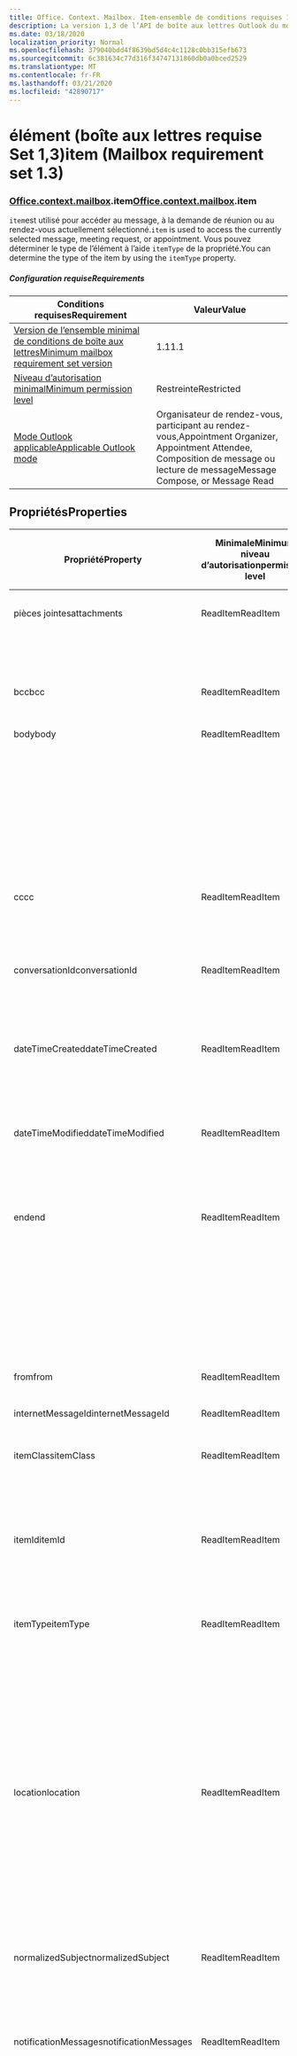 ```yaml
---
title: Office. Context. Mailbox. Item-ensemble de conditions requises 1,3
description: La version 1,3 de l’API de boîte aux lettres Outlook du modèle objet d’élément.
ms.date: 03/18/2020
localization_priority: Normal
ms.openlocfilehash: 379040bdd4f8639bd5d4c4c1128c0bb315efb673
ms.sourcegitcommit: 6c381634c77d316f34747131860db0a0bced2529
ms.translationtype: MT
ms.contentlocale: fr-FR
ms.lasthandoff: 03/21/2020
ms.locfileid: "42890717"
---
```

# <a name="item-mailbox-requirement-set-13"></a><span data-ttu-id="25de7-103">élément (boîte aux lettres requise Set 1,3)</span><span class="sxs-lookup"><span data-stu-id="25de7-103">item (Mailbox requirement set 1.3)</span></span>

### <a name="officecontextmailboxitem"></a><span data-ttu-id="25de7-104">[Office](office.md)[.context](office.context.md)[.mailbox](office.context.mailbox.md).item</span><span class="sxs-lookup"><span data-stu-id="25de7-104">[Office](office.md)[.context](office.context.md)[.mailbox](office.context.mailbox.md).item</span></span>

<span data-ttu-id="25de7-105">`item`est utilisé pour accéder au message, à la demande de réunion ou au rendez-vous actuellement sélectionné.</span><span class="sxs-lookup"><span data-stu-id="25de7-105">`item` is used to access the currently selected message, meeting request, or appointment.</span></span> <span data-ttu-id="25de7-106">Vous pouvez déterminer le type de l’élément à l’aide `itemType` de la propriété.</span><span class="sxs-lookup"><span data-stu-id="25de7-106">You can determine the type of the item by using the `itemType` property.</span></span>

##### <a name="requirements"></a><span data-ttu-id="25de7-107">Configuration requise</span><span class="sxs-lookup"><span data-stu-id="25de7-107">Requirements</span></span>

|<span data-ttu-id="25de7-108">Conditions requises</span><span class="sxs-lookup"><span data-stu-id="25de7-108">Requirement</span></span>|<span data-ttu-id="25de7-109">Valeur</span><span class="sxs-lookup"><span data-stu-id="25de7-109">Value</span></span>|
|---|---|
|[<span data-ttu-id="25de7-110">Version de l’ensemble minimal de conditions de boîte aux lettres</span><span class="sxs-lookup"><span data-stu-id="25de7-110">Minimum mailbox requirement set version</span></span>](../../requirement-sets/outlook-api-requirement-sets.md)|<span data-ttu-id="25de7-111">1.1</span><span class="sxs-lookup"><span data-stu-id="25de7-111">1.1</span></span>|
|[<span data-ttu-id="25de7-112">Niveau d’autorisation minimal</span><span class="sxs-lookup"><span data-stu-id="25de7-112">Minimum permission level</span></span>](../../../outlook/understanding-outlook-add-in-permissions.md)|<span data-ttu-id="25de7-113">Restreinte</span><span class="sxs-lookup"><span data-stu-id="25de7-113">Restricted</span></span>|
|[<span data-ttu-id="25de7-114">Mode Outlook applicable</span><span class="sxs-lookup"><span data-stu-id="25de7-114">Applicable Outlook mode</span></span>](../../../outlook/outlook-add-ins-overview.md#extension-points)|<span data-ttu-id="25de7-115">Organisateur de rendez-vous, participant au rendez-vous,</span><span class="sxs-lookup"><span data-stu-id="25de7-115">Appointment Organizer, Appointment Attendee,</span></span><br><span data-ttu-id="25de7-116">Composition de message ou lecture de message</span><span class="sxs-lookup"><span data-stu-id="25de7-116">Message Compose, or Message Read</span></span>|

## <a name="properties"></a><span data-ttu-id="25de7-117">Propriétés</span><span class="sxs-lookup"><span data-stu-id="25de7-117">Properties</span></span>

| <span data-ttu-id="25de7-118">Propriété</span><span class="sxs-lookup"><span data-stu-id="25de7-118">Property</span></span> | <span data-ttu-id="25de7-119">Minimale</span><span class="sxs-lookup"><span data-stu-id="25de7-119">Minimum</span></span><br><span data-ttu-id="25de7-120">niveau d’autorisation</span><span class="sxs-lookup"><span data-stu-id="25de7-120">permission level</span></span> | <span data-ttu-id="25de7-121">Détails par mode</span><span class="sxs-lookup"><span data-stu-id="25de7-121">Details by mode</span></span> | <span data-ttu-id="25de7-122">Type de retour</span><span class="sxs-lookup"><span data-stu-id="25de7-122">Return type</span></span> | <span data-ttu-id="25de7-123">Minimale</span><span class="sxs-lookup"><span data-stu-id="25de7-123">Minimum</span></span><br><span data-ttu-id="25de7-124">ensemble de conditions requises</span><span class="sxs-lookup"><span data-stu-id="25de7-124">requirement set</span></span> |
|---|---|---|---|:---:|
| <span data-ttu-id="25de7-125">pièces jointes</span><span class="sxs-lookup"><span data-stu-id="25de7-125">attachments</span></span> | <span data-ttu-id="25de7-126">ReadItem</span><span class="sxs-lookup"><span data-stu-id="25de7-126">ReadItem</span></span> | [<span data-ttu-id="25de7-127">Participant à un rendez-vous</span><span class="sxs-lookup"><span data-stu-id="25de7-127">Appointment Attendee</span></span>](/javascript/api/outlook/office.appointmentread?view=outlook-js-1.3#attachments) | <span data-ttu-id="25de7-128">Array.<[AttachmentDetails](/javascript/api/outlook/office.attachmentdetails)></span><span class="sxs-lookup"><span data-stu-id="25de7-128">Array.<[AttachmentDetails](/javascript/api/outlook/office.attachmentdetails)></span></span> | [<span data-ttu-id="25de7-129">1.1</span><span class="sxs-lookup"><span data-stu-id="25de7-129">1.1</span></span>](../requirement-set-1.1/outlook-requirement-set-1.1.md) |
| | | [<span data-ttu-id="25de7-130">Lecture de message</span><span class="sxs-lookup"><span data-stu-id="25de7-130">Message Read</span></span>](/javascript/api/outlook/office.messageread?view=outlook-js-1.3#attachments) | <span data-ttu-id="25de7-131">Array.<[AttachmentDetails](/javascript/api/outlook/office.attachmentdetails)></span><span class="sxs-lookup"><span data-stu-id="25de7-131">Array.<[AttachmentDetails](/javascript/api/outlook/office.attachmentdetails)></span></span> | [<span data-ttu-id="25de7-132">1.1</span><span class="sxs-lookup"><span data-stu-id="25de7-132">1.1</span></span>](../requirement-set-1.1/outlook-requirement-set-1.1.md) |
| <span data-ttu-id="25de7-133">bcc</span><span class="sxs-lookup"><span data-stu-id="25de7-133">bcc</span></span> | <span data-ttu-id="25de7-134">ReadItem</span><span class="sxs-lookup"><span data-stu-id="25de7-134">ReadItem</span></span> | [<span data-ttu-id="25de7-135">Composition de message</span><span class="sxs-lookup"><span data-stu-id="25de7-135">Message Compose</span></span>](/javascript/api/outlook/office.messagecompose?view=outlook-js-1.3#bcc) | [<span data-ttu-id="25de7-136">Destinataires</span><span class="sxs-lookup"><span data-stu-id="25de7-136">Recipients</span></span>](/javascript/api/outlook/office.recipients) | [<span data-ttu-id="25de7-137">1.1</span><span class="sxs-lookup"><span data-stu-id="25de7-137">1.1</span></span>](../requirement-set-1.1/outlook-requirement-set-1.1.md) |
| <span data-ttu-id="25de7-138">body</span><span class="sxs-lookup"><span data-stu-id="25de7-138">body</span></span> | <span data-ttu-id="25de7-139">ReadItem</span><span class="sxs-lookup"><span data-stu-id="25de7-139">ReadItem</span></span> | [<span data-ttu-id="25de7-140">Organisateur de rendez-vous</span><span class="sxs-lookup"><span data-stu-id="25de7-140">Appointment Organizer</span></span>](/javascript/api/outlook/office.appointmentcompose?view=outlook-js-1.3#body) | [<span data-ttu-id="25de7-141">Corps</span><span class="sxs-lookup"><span data-stu-id="25de7-141">Body</span></span>](/javascript/api/outlook/office.body) | [<span data-ttu-id="25de7-142">1.1</span><span class="sxs-lookup"><span data-stu-id="25de7-142">1.1</span></span>](../requirement-set-1.1/outlook-requirement-set-1.1.md) |
| | | [<span data-ttu-id="25de7-143">Participant à un rendez-vous</span><span class="sxs-lookup"><span data-stu-id="25de7-143">Appointment Attendee</span></span>](/javascript/api/outlook/office.appointmentread?view=outlook-js-1.3#body) | [<span data-ttu-id="25de7-144">Corps</span><span class="sxs-lookup"><span data-stu-id="25de7-144">Body</span></span>](/javascript/api/outlook/office.body) | [<span data-ttu-id="25de7-145">1.1</span><span class="sxs-lookup"><span data-stu-id="25de7-145">1.1</span></span>](../requirement-set-1.1/outlook-requirement-set-1.1.md) |
| | | [<span data-ttu-id="25de7-146">Composition de message</span><span class="sxs-lookup"><span data-stu-id="25de7-146">Message Compose</span></span>](/javascript/api/outlook/office.messagecompose?view=outlook-js-1.3#body) | [<span data-ttu-id="25de7-147">Corps</span><span class="sxs-lookup"><span data-stu-id="25de7-147">Body</span></span>](/javascript/api/outlook/office.body) | [<span data-ttu-id="25de7-148">1.1</span><span class="sxs-lookup"><span data-stu-id="25de7-148">1.1</span></span>](../requirement-set-1.1/outlook-requirement-set-1.1.md) |
| | | [<span data-ttu-id="25de7-149">Lecture de message</span><span class="sxs-lookup"><span data-stu-id="25de7-149">Message Read</span></span>](/javascript/api/outlook/office.messageread?view=outlook-js-1.3#body) | [<span data-ttu-id="25de7-150">Corps</span><span class="sxs-lookup"><span data-stu-id="25de7-150">Body</span></span>](/javascript/api/outlook/office.body) | [<span data-ttu-id="25de7-151">1.1</span><span class="sxs-lookup"><span data-stu-id="25de7-151">1.1</span></span>](../requirement-set-1.1/outlook-requirement-set-1.1.md) |
| <span data-ttu-id="25de7-152">cc</span><span class="sxs-lookup"><span data-stu-id="25de7-152">cc</span></span> | <span data-ttu-id="25de7-153">ReadItem</span><span class="sxs-lookup"><span data-stu-id="25de7-153">ReadItem</span></span> | [<span data-ttu-id="25de7-154">Composition de message</span><span class="sxs-lookup"><span data-stu-id="25de7-154">Message Compose</span></span>](/javascript/api/outlook/office.messagecompose?view=outlook-js-1.3#cc) | [<span data-ttu-id="25de7-155">Destinataires</span><span class="sxs-lookup"><span data-stu-id="25de7-155">Recipients</span></span>](/javascript/api/outlook/office.recipients) | [<span data-ttu-id="25de7-156">1.1</span><span class="sxs-lookup"><span data-stu-id="25de7-156">1.1</span></span>](../requirement-set-1.1/outlook-requirement-set-1.1.md) |
| | | [<span data-ttu-id="25de7-157">Lecture de message</span><span class="sxs-lookup"><span data-stu-id="25de7-157">Message Read</span></span>](/javascript/api/outlook/office.messageread?view=outlook-js-1.3#cc) | <span data-ttu-id="25de7-158">Tableau. <[EmailAddressDetails](/javascript/api/outlook/office.emailaddressdetails)></span><span class="sxs-lookup"><span data-stu-id="25de7-158">Array.<[EmailAddressDetails](/javascript/api/outlook/office.emailaddressdetails)></span></span> | [<span data-ttu-id="25de7-159">1.1</span><span class="sxs-lookup"><span data-stu-id="25de7-159">1.1</span></span>](../requirement-set-1.1/outlook-requirement-set-1.1.md) |
| <span data-ttu-id="25de7-160">conversationId</span><span class="sxs-lookup"><span data-stu-id="25de7-160">conversationId</span></span> | <span data-ttu-id="25de7-161">ReadItem</span><span class="sxs-lookup"><span data-stu-id="25de7-161">ReadItem</span></span> | [<span data-ttu-id="25de7-162">Composition de message</span><span class="sxs-lookup"><span data-stu-id="25de7-162">Message Compose</span></span>](/javascript/api/outlook/office.messagecompose?view=outlook-js-1.3#conversationid) | <span data-ttu-id="25de7-163">String</span><span class="sxs-lookup"><span data-stu-id="25de7-163">String</span></span> | [<span data-ttu-id="25de7-164">1.1</span><span class="sxs-lookup"><span data-stu-id="25de7-164">1.1</span></span>](../requirement-set-1.1/outlook-requirement-set-1.1.md) |
| | | [<span data-ttu-id="25de7-165">Lecture de message</span><span class="sxs-lookup"><span data-stu-id="25de7-165">Message Read</span></span>](/javascript/api/outlook/office.messageread?view=outlook-js-1.3#conversationid) | <span data-ttu-id="25de7-166">String</span><span class="sxs-lookup"><span data-stu-id="25de7-166">String</span></span> | [<span data-ttu-id="25de7-167">1.1</span><span class="sxs-lookup"><span data-stu-id="25de7-167">1.1</span></span>](../requirement-set-1.1/outlook-requirement-set-1.1.md) |
| <span data-ttu-id="25de7-168">dateTimeCreated</span><span class="sxs-lookup"><span data-stu-id="25de7-168">dateTimeCreated</span></span> | <span data-ttu-id="25de7-169">ReadItem</span><span class="sxs-lookup"><span data-stu-id="25de7-169">ReadItem</span></span> | [<span data-ttu-id="25de7-170">Participant à un rendez-vous</span><span class="sxs-lookup"><span data-stu-id="25de7-170">Appointment Attendee</span></span>](/javascript/api/outlook/office.appointmentread?view=outlook-js-1.3#datetimecreated) | <span data-ttu-id="25de7-171">Date</span><span class="sxs-lookup"><span data-stu-id="25de7-171">Date</span></span> | [<span data-ttu-id="25de7-172">1.1</span><span class="sxs-lookup"><span data-stu-id="25de7-172">1.1</span></span>](../requirement-set-1.1/outlook-requirement-set-1.1.md) |
| | | [<span data-ttu-id="25de7-173">Lecture de message</span><span class="sxs-lookup"><span data-stu-id="25de7-173">Message Read</span></span>](/javascript/api/outlook/office.messageread?view=outlook-js-1.3#datetimecreated) | <span data-ttu-id="25de7-174">Date</span><span class="sxs-lookup"><span data-stu-id="25de7-174">Date</span></span> | [<span data-ttu-id="25de7-175">1.1</span><span class="sxs-lookup"><span data-stu-id="25de7-175">1.1</span></span>](../requirement-set-1.1/outlook-requirement-set-1.1.md) |
| <span data-ttu-id="25de7-176">dateTimeModified</span><span class="sxs-lookup"><span data-stu-id="25de7-176">dateTimeModified</span></span> | <span data-ttu-id="25de7-177">ReadItem</span><span class="sxs-lookup"><span data-stu-id="25de7-177">ReadItem</span></span> | [<span data-ttu-id="25de7-178">Participant à un rendez-vous</span><span class="sxs-lookup"><span data-stu-id="25de7-178">Appointment Attendee</span></span>](/javascript/api/outlook/office.appointmentread?view=outlook-js-1.3#datetimemodified) | <span data-ttu-id="25de7-179">Date</span><span class="sxs-lookup"><span data-stu-id="25de7-179">Date</span></span> | [<span data-ttu-id="25de7-180">1.1</span><span class="sxs-lookup"><span data-stu-id="25de7-180">1.1</span></span>](../requirement-set-1.1/outlook-requirement-set-1.1.md) |
| | | [<span data-ttu-id="25de7-181">Lecture de message</span><span class="sxs-lookup"><span data-stu-id="25de7-181">Message Read</span></span>](/javascript/api/outlook/office.messageread?view=outlook-js-1.3#datetimemodified) | <span data-ttu-id="25de7-182">Date</span><span class="sxs-lookup"><span data-stu-id="25de7-182">Date</span></span> | [<span data-ttu-id="25de7-183">1.1</span><span class="sxs-lookup"><span data-stu-id="25de7-183">1.1</span></span>](../requirement-set-1.1/outlook-requirement-set-1.1.md) |
| <span data-ttu-id="25de7-184">end</span><span class="sxs-lookup"><span data-stu-id="25de7-184">end</span></span> | <span data-ttu-id="25de7-185">ReadItem</span><span class="sxs-lookup"><span data-stu-id="25de7-185">ReadItem</span></span> | [<span data-ttu-id="25de7-186">Organisateur de rendez-vous</span><span class="sxs-lookup"><span data-stu-id="25de7-186">Appointment Organizer</span></span>](/javascript/api/outlook/office.appointmentcompose?view=outlook-js-1.3#end) | [<span data-ttu-id="25de7-187">Time</span><span class="sxs-lookup"><span data-stu-id="25de7-187">Time</span></span>](/javascript/api/outlook/office.time) | [<span data-ttu-id="25de7-188">1.1</span><span class="sxs-lookup"><span data-stu-id="25de7-188">1.1</span></span>](../requirement-set-1.1/outlook-requirement-set-1.1.md) |
| | | [<span data-ttu-id="25de7-189">Participant à un rendez-vous</span><span class="sxs-lookup"><span data-stu-id="25de7-189">Appointment Attendee</span></span>](/javascript/api/outlook/office.appointmentread?view=outlook-js-1.3#end) | <span data-ttu-id="25de7-190">Date</span><span class="sxs-lookup"><span data-stu-id="25de7-190">Date</span></span> | [<span data-ttu-id="25de7-191">1.1</span><span class="sxs-lookup"><span data-stu-id="25de7-191">1.1</span></span>](../requirement-set-1.1/outlook-requirement-set-1.1.md) |
| | | [<span data-ttu-id="25de7-192">Lecture de message</span><span class="sxs-lookup"><span data-stu-id="25de7-192">Message Read</span></span>](/javascript/api/outlook/office.messageread?view=outlook-js-1.3#end)<br><span data-ttu-id="25de7-193">(Demande de réunion)</span><span class="sxs-lookup"><span data-stu-id="25de7-193">(Meeting Request)</span></span> | <span data-ttu-id="25de7-194">Date</span><span class="sxs-lookup"><span data-stu-id="25de7-194">Date</span></span> | [<span data-ttu-id="25de7-195">1.1</span><span class="sxs-lookup"><span data-stu-id="25de7-195">1.1</span></span>](../requirement-set-1.1/outlook-requirement-set-1.1.md) |
| <span data-ttu-id="25de7-196">from</span><span class="sxs-lookup"><span data-stu-id="25de7-196">from</span></span> | <span data-ttu-id="25de7-197">ReadItem</span><span class="sxs-lookup"><span data-stu-id="25de7-197">ReadItem</span></span> | [<span data-ttu-id="25de7-198">Lecture de message</span><span class="sxs-lookup"><span data-stu-id="25de7-198">Message Read</span></span>](/javascript/api/outlook/office.messageread?view=outlook-js-1.3#from) | [<span data-ttu-id="25de7-199">EmailAddressDetails</span><span class="sxs-lookup"><span data-stu-id="25de7-199">EmailAddressDetails</span></span>](/javascript/api/outlook/office.emailaddressdetails) | [<span data-ttu-id="25de7-200">1.1</span><span class="sxs-lookup"><span data-stu-id="25de7-200">1.1</span></span>](../requirement-set-1.1/outlook-requirement-set-1.1.md) |
| <span data-ttu-id="25de7-201">internetMessageId</span><span class="sxs-lookup"><span data-stu-id="25de7-201">internetMessageId</span></span> | <span data-ttu-id="25de7-202">ReadItem</span><span class="sxs-lookup"><span data-stu-id="25de7-202">ReadItem</span></span> | [<span data-ttu-id="25de7-203">Lecture de message</span><span class="sxs-lookup"><span data-stu-id="25de7-203">Message Read</span></span>](/javascript/api/outlook/office.messageread?view=outlook-js-1.3#internetmessageid) | <span data-ttu-id="25de7-204">String</span><span class="sxs-lookup"><span data-stu-id="25de7-204">String</span></span> | [<span data-ttu-id="25de7-205">1.1</span><span class="sxs-lookup"><span data-stu-id="25de7-205">1.1</span></span>](../requirement-set-1.1/outlook-requirement-set-1.1.md) |
| <span data-ttu-id="25de7-206">itemClass</span><span class="sxs-lookup"><span data-stu-id="25de7-206">itemClass</span></span> | <span data-ttu-id="25de7-207">ReadItem</span><span class="sxs-lookup"><span data-stu-id="25de7-207">ReadItem</span></span> | [<span data-ttu-id="25de7-208">Participant à un rendez-vous</span><span class="sxs-lookup"><span data-stu-id="25de7-208">Appointment Attendee</span></span>](/javascript/api/outlook/office.appointmentread?view=outlook-js-1.3#itemclass) | <span data-ttu-id="25de7-209">String</span><span class="sxs-lookup"><span data-stu-id="25de7-209">String</span></span> | [<span data-ttu-id="25de7-210">1.1</span><span class="sxs-lookup"><span data-stu-id="25de7-210">1.1</span></span>](../requirement-set-1.1/outlook-requirement-set-1.1.md) |
| | | [<span data-ttu-id="25de7-211">Lecture de message</span><span class="sxs-lookup"><span data-stu-id="25de7-211">Message Read</span></span>](/javascript/api/outlook/office.messageread?view=outlook-js-1.3#itemclass) | <span data-ttu-id="25de7-212">String</span><span class="sxs-lookup"><span data-stu-id="25de7-212">String</span></span> | [<span data-ttu-id="25de7-213">1.1</span><span class="sxs-lookup"><span data-stu-id="25de7-213">1.1</span></span>](../requirement-set-1.1/outlook-requirement-set-1.1.md) |
| <span data-ttu-id="25de7-214">itemId</span><span class="sxs-lookup"><span data-stu-id="25de7-214">itemId</span></span> | <span data-ttu-id="25de7-215">ReadItem</span><span class="sxs-lookup"><span data-stu-id="25de7-215">ReadItem</span></span> | [<span data-ttu-id="25de7-216">Participant à un rendez-vous</span><span class="sxs-lookup"><span data-stu-id="25de7-216">Appointment Attendee</span></span>](/javascript/api/outlook/office.appointmentread?view=outlook-js-1.3#itemid) | <span data-ttu-id="25de7-217">String</span><span class="sxs-lookup"><span data-stu-id="25de7-217">String</span></span> | [<span data-ttu-id="25de7-218">1.1</span><span class="sxs-lookup"><span data-stu-id="25de7-218">1.1</span></span>](../requirement-set-1.1/outlook-requirement-set-1.1.md) |
| | | [<span data-ttu-id="25de7-219">Lecture de message</span><span class="sxs-lookup"><span data-stu-id="25de7-219">Message Read</span></span>](/javascript/api/outlook/office.messageread?view=outlook-js-1.3#itemid) | <span data-ttu-id="25de7-220">String</span><span class="sxs-lookup"><span data-stu-id="25de7-220">String</span></span> | [<span data-ttu-id="25de7-221">1.1</span><span class="sxs-lookup"><span data-stu-id="25de7-221">1.1</span></span>](../requirement-set-1.1/outlook-requirement-set-1.1.md) |
| <span data-ttu-id="25de7-222">itemType</span><span class="sxs-lookup"><span data-stu-id="25de7-222">itemType</span></span> | <span data-ttu-id="25de7-223">ReadItem</span><span class="sxs-lookup"><span data-stu-id="25de7-223">ReadItem</span></span> | [<span data-ttu-id="25de7-224">Organisateur de rendez-vous</span><span class="sxs-lookup"><span data-stu-id="25de7-224">Appointment Organizer</span></span>](/javascript/api/outlook/office.appointmentcompose?view=outlook-js-1.3#itemtype) | [<span data-ttu-id="25de7-225">MailboxEnums. ItemType</span><span class="sxs-lookup"><span data-stu-id="25de7-225">MailboxEnums.ItemType</span></span>](/javascript/api/outlook/office.mailboxenums.itemtype) | [<span data-ttu-id="25de7-226">1.1</span><span class="sxs-lookup"><span data-stu-id="25de7-226">1.1</span></span>](../requirement-set-1.1/outlook-requirement-set-1.1.md) |
| | | [<span data-ttu-id="25de7-227">Participant à un rendez-vous</span><span class="sxs-lookup"><span data-stu-id="25de7-227">Appointment Attendee</span></span>](/javascript/api/outlook/office.appointmentread?view=outlook-js-1.3#itemtype) | [<span data-ttu-id="25de7-228">MailboxEnums. ItemType</span><span class="sxs-lookup"><span data-stu-id="25de7-228">MailboxEnums.ItemType</span></span>](/javascript/api/outlook/office.mailboxenums.itemtype) | [<span data-ttu-id="25de7-229">1.1</span><span class="sxs-lookup"><span data-stu-id="25de7-229">1.1</span></span>](../requirement-set-1.1/outlook-requirement-set-1.1.md) |
| | | [<span data-ttu-id="25de7-230">Composition de message</span><span class="sxs-lookup"><span data-stu-id="25de7-230">Message Compose</span></span>](/javascript/api/outlook/office.messagecompose?view=outlook-js-1.3#itemtype) | [<span data-ttu-id="25de7-231">MailboxEnums. ItemType</span><span class="sxs-lookup"><span data-stu-id="25de7-231">MailboxEnums.ItemType</span></span>](/javascript/api/outlook/office.mailboxenums.itemtype) | [<span data-ttu-id="25de7-232">1.1</span><span class="sxs-lookup"><span data-stu-id="25de7-232">1.1</span></span>](../requirement-set-1.1/outlook-requirement-set-1.1.md) |
| | | [<span data-ttu-id="25de7-233">Lecture de message</span><span class="sxs-lookup"><span data-stu-id="25de7-233">Message Read</span></span>](/javascript/api/outlook/office.messageread?view=outlook-js-1.3#itemtype) | [<span data-ttu-id="25de7-234">MailboxEnums. ItemType</span><span class="sxs-lookup"><span data-stu-id="25de7-234">MailboxEnums.ItemType</span></span>](/javascript/api/outlook/office.mailboxenums.itemtype) | [<span data-ttu-id="25de7-235">1.1</span><span class="sxs-lookup"><span data-stu-id="25de7-235">1.1</span></span>](../requirement-set-1.1/outlook-requirement-set-1.1.md) |
| <span data-ttu-id="25de7-236">location</span><span class="sxs-lookup"><span data-stu-id="25de7-236">location</span></span> | <span data-ttu-id="25de7-237">ReadItem</span><span class="sxs-lookup"><span data-stu-id="25de7-237">ReadItem</span></span> | [<span data-ttu-id="25de7-238">Organisateur de rendez-vous</span><span class="sxs-lookup"><span data-stu-id="25de7-238">Appointment Organizer</span></span>](/javascript/api/outlook/office.appointmentcompose?view=outlook-js-1.3#location) | [<span data-ttu-id="25de7-239">Location</span><span class="sxs-lookup"><span data-stu-id="25de7-239">Location</span></span>](/javascript/api/outlook/office.location) | [<span data-ttu-id="25de7-240">1.1</span><span class="sxs-lookup"><span data-stu-id="25de7-240">1.1</span></span>](../requirement-set-1.1/outlook-requirement-set-1.1.md) |
| | | [<span data-ttu-id="25de7-241">Participant à un rendez-vous</span><span class="sxs-lookup"><span data-stu-id="25de7-241">Appointment Attendee</span></span>](/javascript/api/outlook/office.appointmentread?view=outlook-js-1.3#location) | <span data-ttu-id="25de7-242">String</span><span class="sxs-lookup"><span data-stu-id="25de7-242">String</span></span> | [<span data-ttu-id="25de7-243">1.1</span><span class="sxs-lookup"><span data-stu-id="25de7-243">1.1</span></span>](../requirement-set-1.1/outlook-requirement-set-1.1.md) |
| | | [<span data-ttu-id="25de7-244">Lecture de message</span><span class="sxs-lookup"><span data-stu-id="25de7-244">Message Read</span></span>](/javascript/api/outlook/office.messageread?view=outlook-js-1.3#location)<br><span data-ttu-id="25de7-245">(Demande de réunion)</span><span class="sxs-lookup"><span data-stu-id="25de7-245">(Meeting Request)</span></span> | <span data-ttu-id="25de7-246">String</span><span class="sxs-lookup"><span data-stu-id="25de7-246">String</span></span> | [<span data-ttu-id="25de7-247">1.1</span><span class="sxs-lookup"><span data-stu-id="25de7-247">1.1</span></span>](../requirement-set-1.1/outlook-requirement-set-1.1.md) |
| <span data-ttu-id="25de7-248">normalizedSubject</span><span class="sxs-lookup"><span data-stu-id="25de7-248">normalizedSubject</span></span> | <span data-ttu-id="25de7-249">ReadItem</span><span class="sxs-lookup"><span data-stu-id="25de7-249">ReadItem</span></span> | [<span data-ttu-id="25de7-250">Participant à un rendez-vous</span><span class="sxs-lookup"><span data-stu-id="25de7-250">Appointment Attendee</span></span>](/javascript/api/outlook/office.appointmentread?view=outlook-js-1.3#normalizedsubject) | <span data-ttu-id="25de7-251">String</span><span class="sxs-lookup"><span data-stu-id="25de7-251">String</span></span> | [<span data-ttu-id="25de7-252">1.1</span><span class="sxs-lookup"><span data-stu-id="25de7-252">1.1</span></span>](../requirement-set-1.1/outlook-requirement-set-1.1.md) |
| | | [<span data-ttu-id="25de7-253">Lecture de message</span><span class="sxs-lookup"><span data-stu-id="25de7-253">Message Read</span></span>](/javascript/api/outlook/office.messageread?view=outlook-js-1.3#normalizedsubject) | <span data-ttu-id="25de7-254">String</span><span class="sxs-lookup"><span data-stu-id="25de7-254">String</span></span> | [<span data-ttu-id="25de7-255">1.1</span><span class="sxs-lookup"><span data-stu-id="25de7-255">1.1</span></span>](../requirement-set-1.1/outlook-requirement-set-1.1.md) |
| <span data-ttu-id="25de7-256">notificationMessages</span><span class="sxs-lookup"><span data-stu-id="25de7-256">notificationMessages</span></span> | <span data-ttu-id="25de7-257">ReadItem</span><span class="sxs-lookup"><span data-stu-id="25de7-257">ReadItem</span></span> | [<span data-ttu-id="25de7-258">Organisateur de rendez-vous</span><span class="sxs-lookup"><span data-stu-id="25de7-258">Appointment Organizer</span></span>](/javascript/api/outlook/office.appointmentcompose?view=outlook-js-1.3#notificationmessages) | [<span data-ttu-id="25de7-259">NotificationMessages</span><span class="sxs-lookup"><span data-stu-id="25de7-259">NotificationMessages</span></span>](/javascript/api/outlook/office.notificationmessages) | [<span data-ttu-id="25de7-260">1.3</span><span class="sxs-lookup"><span data-stu-id="25de7-260">1.3</span></span>](../requirement-set-1.3/outlook-requirement-set-1.3.md) |
| | | [<span data-ttu-id="25de7-261">Participant à un rendez-vous</span><span class="sxs-lookup"><span data-stu-id="25de7-261">Appointment Attendee</span></span>](/javascript/api/outlook/office.appointmentread?view=outlook-js-1.3#notificationmessages) | [<span data-ttu-id="25de7-262">NotificationMessages</span><span class="sxs-lookup"><span data-stu-id="25de7-262">NotificationMessages</span></span>](/javascript/api/outlook/office.notificationmessages) | [<span data-ttu-id="25de7-263">1.3</span><span class="sxs-lookup"><span data-stu-id="25de7-263">1.3</span></span>](../requirement-set-1.3/outlook-requirement-set-1.3.md) |
| | | [<span data-ttu-id="25de7-264">Composition de message</span><span class="sxs-lookup"><span data-stu-id="25de7-264">Message Compose</span></span>](/javascript/api/outlook/office.messagecompose?view=outlook-js-1.3#notificationmessages) | [<span data-ttu-id="25de7-265">NotificationMessages</span><span class="sxs-lookup"><span data-stu-id="25de7-265">NotificationMessages</span></span>](/javascript/api/outlook/office.notificationmessages) | [<span data-ttu-id="25de7-266">1.3</span><span class="sxs-lookup"><span data-stu-id="25de7-266">1.3</span></span>](../requirement-set-1.3/outlook-requirement-set-1.3.md) |
| | | [<span data-ttu-id="25de7-267">Lecture de message</span><span class="sxs-lookup"><span data-stu-id="25de7-267">Message Read</span></span>](/javascript/api/outlook/office.messageread?view=outlook-js-1.3#notificationmessages) | [<span data-ttu-id="25de7-268">NotificationMessages</span><span class="sxs-lookup"><span data-stu-id="25de7-268">NotificationMessages</span></span>](/javascript/api/outlook/office.notificationmessages) | [<span data-ttu-id="25de7-269">1.3</span><span class="sxs-lookup"><span data-stu-id="25de7-269">1.3</span></span>](../requirement-set-1.3/outlook-requirement-set-1.3.md) |
| <span data-ttu-id="25de7-270">optionalAttendees</span><span class="sxs-lookup"><span data-stu-id="25de7-270">optionalAttendees</span></span> | <span data-ttu-id="25de7-271">ReadItem</span><span class="sxs-lookup"><span data-stu-id="25de7-271">ReadItem</span></span> | [<span data-ttu-id="25de7-272">Organisateur de rendez-vous</span><span class="sxs-lookup"><span data-stu-id="25de7-272">Appointment Organizer</span></span>](/javascript/api/outlook/office.appointmentcompose?view=outlook-js-1.3#optionalattendees) | [<span data-ttu-id="25de7-273">Destinataires</span><span class="sxs-lookup"><span data-stu-id="25de7-273">Recipients</span></span>](/javascript/api/outlook/office.recipients) | [<span data-ttu-id="25de7-274">1.1</span><span class="sxs-lookup"><span data-stu-id="25de7-274">1.1</span></span>](../requirement-set-1.1/outlook-requirement-set-1.1.md) |
| | | [<span data-ttu-id="25de7-275">Participant à un rendez-vous</span><span class="sxs-lookup"><span data-stu-id="25de7-275">Appointment Attendee</span></span>](/javascript/api/outlook/office.appointmentread?view=outlook-js-1.3#optionalattendees) | <span data-ttu-id="25de7-276">Tableau. <[EmailAddressDetails](/javascript/api/outlook/office.emailaddressdetails)></span><span class="sxs-lookup"><span data-stu-id="25de7-276">Array.<[EmailAddressDetails](/javascript/api/outlook/office.emailaddressdetails)></span></span> | [<span data-ttu-id="25de7-277">1.1</span><span class="sxs-lookup"><span data-stu-id="25de7-277">1.1</span></span>](../requirement-set-1.1/outlook-requirement-set-1.1.md) |
| <span data-ttu-id="25de7-278">organizer</span><span class="sxs-lookup"><span data-stu-id="25de7-278">organizer</span></span> | <span data-ttu-id="25de7-279">ReadItem</span><span class="sxs-lookup"><span data-stu-id="25de7-279">ReadItem</span></span> | [<span data-ttu-id="25de7-280">Participant à un rendez-vous</span><span class="sxs-lookup"><span data-stu-id="25de7-280">Appointment Attendee</span></span>](/javascript/api/outlook/office.appointmentread?view=outlook-js-1.3#organizer) | [<span data-ttu-id="25de7-281">EmailAddressDetails</span><span class="sxs-lookup"><span data-stu-id="25de7-281">EmailAddressDetails</span></span>](/javascript/api/outlook/office.emailaddressdetails) | [<span data-ttu-id="25de7-282">1.1</span><span class="sxs-lookup"><span data-stu-id="25de7-282">1.1</span></span>](../requirement-set-1.1/outlook-requirement-set-1.1.md) |
| <span data-ttu-id="25de7-283">requiredAttendees</span><span class="sxs-lookup"><span data-stu-id="25de7-283">requiredAttendees</span></span> | <span data-ttu-id="25de7-284">ReadItem</span><span class="sxs-lookup"><span data-stu-id="25de7-284">ReadItem</span></span> | [<span data-ttu-id="25de7-285">Organisateur de rendez-vous</span><span class="sxs-lookup"><span data-stu-id="25de7-285">Appointment Organizer</span></span>](/javascript/api/outlook/office.appointmentcompose?view=outlook-js-1.3#requiredattendees) | [<span data-ttu-id="25de7-286">Destinataires</span><span class="sxs-lookup"><span data-stu-id="25de7-286">Recipients</span></span>](/javascript/api/outlook/office.recipients) | [<span data-ttu-id="25de7-287">1.1</span><span class="sxs-lookup"><span data-stu-id="25de7-287">1.1</span></span>](../requirement-set-1.1/outlook-requirement-set-1.1.md) |
| | | [<span data-ttu-id="25de7-288">Participant à un rendez-vous</span><span class="sxs-lookup"><span data-stu-id="25de7-288">Appointment Attendee</span></span>](/javascript/api/outlook/office.appointmentread?view=outlook-js-1.3#requiredattendees) | <span data-ttu-id="25de7-289">Tableau. <[EmailAddressDetails](/javascript/api/outlook/office.emailaddressdetails)></span><span class="sxs-lookup"><span data-stu-id="25de7-289">Array.<[EmailAddressDetails](/javascript/api/outlook/office.emailaddressdetails)></span></span> | [<span data-ttu-id="25de7-290">1.1</span><span class="sxs-lookup"><span data-stu-id="25de7-290">1.1</span></span>](../requirement-set-1.1/outlook-requirement-set-1.1.md) |
| <span data-ttu-id="25de7-291">expéditeur</span><span class="sxs-lookup"><span data-stu-id="25de7-291">sender</span></span> | <span data-ttu-id="25de7-292">ReadItem</span><span class="sxs-lookup"><span data-stu-id="25de7-292">ReadItem</span></span> | [<span data-ttu-id="25de7-293">Lecture de message</span><span class="sxs-lookup"><span data-stu-id="25de7-293">Message Read</span></span>](/javascript/api/outlook/office.messageread?view=outlook-js-1.3#sender) | [<span data-ttu-id="25de7-294">EmailAddressDetails</span><span class="sxs-lookup"><span data-stu-id="25de7-294">EmailAddressDetails</span></span>](/javascript/api/outlook/office.emailaddressdetails) | [<span data-ttu-id="25de7-295">1.1</span><span class="sxs-lookup"><span data-stu-id="25de7-295">1.1</span></span>](../requirement-set-1.1/outlook-requirement-set-1.1.md) |
| <span data-ttu-id="25de7-296">start</span><span class="sxs-lookup"><span data-stu-id="25de7-296">start</span></span> | <span data-ttu-id="25de7-297">ReadItem</span><span class="sxs-lookup"><span data-stu-id="25de7-297">ReadItem</span></span> | [<span data-ttu-id="25de7-298">Organisateur de rendez-vous</span><span class="sxs-lookup"><span data-stu-id="25de7-298">Appointment Organizer</span></span>](/javascript/api/outlook/office.appointmentcompose?view=outlook-js-1.3#start) | [<span data-ttu-id="25de7-299">Time</span><span class="sxs-lookup"><span data-stu-id="25de7-299">Time</span></span>](/javascript/api/outlook/office.time) | [<span data-ttu-id="25de7-300">1.1</span><span class="sxs-lookup"><span data-stu-id="25de7-300">1.1</span></span>](../requirement-set-1.1/outlook-requirement-set-1.1.md) |
| | | [<span data-ttu-id="25de7-301">Participant à un rendez-vous</span><span class="sxs-lookup"><span data-stu-id="25de7-301">Appointment Attendee</span></span>](/javascript/api/outlook/office.appointmentread?view=outlook-js-1.3#start) | <span data-ttu-id="25de7-302">Date</span><span class="sxs-lookup"><span data-stu-id="25de7-302">Date</span></span> | [<span data-ttu-id="25de7-303">1.1</span><span class="sxs-lookup"><span data-stu-id="25de7-303">1.1</span></span>](../requirement-set-1.1/outlook-requirement-set-1.1.md) |
| | | [<span data-ttu-id="25de7-304">Lecture de message</span><span class="sxs-lookup"><span data-stu-id="25de7-304">Message Read</span></span>](/javascript/api/outlook/office.messageread?view=outlook-js-1.3#start)<br><span data-ttu-id="25de7-305">(Demande de réunion)</span><span class="sxs-lookup"><span data-stu-id="25de7-305">(Meeting Request)</span></span> | <span data-ttu-id="25de7-306">Date</span><span class="sxs-lookup"><span data-stu-id="25de7-306">Date</span></span> | [<span data-ttu-id="25de7-307">1.1</span><span class="sxs-lookup"><span data-stu-id="25de7-307">1.1</span></span>](../requirement-set-1.1/outlook-requirement-set-1.1.md) |
| <span data-ttu-id="25de7-308">subject</span><span class="sxs-lookup"><span data-stu-id="25de7-308">subject</span></span> | <span data-ttu-id="25de7-309">ReadItem</span><span class="sxs-lookup"><span data-stu-id="25de7-309">ReadItem</span></span> | [<span data-ttu-id="25de7-310">Organisateur de rendez-vous</span><span class="sxs-lookup"><span data-stu-id="25de7-310">Appointment Organizer</span></span>](/javascript/api/outlook/office.appointmentcompose?view=outlook-js-1.3#subject) | [<span data-ttu-id="25de7-311">Subject</span><span class="sxs-lookup"><span data-stu-id="25de7-311">Subject</span></span>](/javascript/api/outlook/office.subject) | [<span data-ttu-id="25de7-312">1.1</span><span class="sxs-lookup"><span data-stu-id="25de7-312">1.1</span></span>](../requirement-set-1.1/outlook-requirement-set-1.1.md) |
| | | [<span data-ttu-id="25de7-313">Participant à un rendez-vous</span><span class="sxs-lookup"><span data-stu-id="25de7-313">Appointment Attendee</span></span>](/javascript/api/outlook/office.appointmentread?view=outlook-js-1.3#subject) | <span data-ttu-id="25de7-314">String</span><span class="sxs-lookup"><span data-stu-id="25de7-314">String</span></span> | [<span data-ttu-id="25de7-315">1.1</span><span class="sxs-lookup"><span data-stu-id="25de7-315">1.1</span></span>](../requirement-set-1.1/outlook-requirement-set-1.1.md) |
| | | [<span data-ttu-id="25de7-316">Composition de message</span><span class="sxs-lookup"><span data-stu-id="25de7-316">Message Compose</span></span>](/javascript/api/outlook/office.messagecompose?view=outlook-js-1.3#subject) | [<span data-ttu-id="25de7-317">Subject</span><span class="sxs-lookup"><span data-stu-id="25de7-317">Subject</span></span>](/javascript/api/outlook/office.subject) | [<span data-ttu-id="25de7-318">1.1</span><span class="sxs-lookup"><span data-stu-id="25de7-318">1.1</span></span>](../requirement-set-1.1/outlook-requirement-set-1.1.md) |
| | | [<span data-ttu-id="25de7-319">Lecture de message</span><span class="sxs-lookup"><span data-stu-id="25de7-319">Message Read</span></span>](/javascript/api/outlook/office.messageread?view=outlook-js-1.3#subject) | <span data-ttu-id="25de7-320">String</span><span class="sxs-lookup"><span data-stu-id="25de7-320">String</span></span> | [<span data-ttu-id="25de7-321">1.1</span><span class="sxs-lookup"><span data-stu-id="25de7-321">1.1</span></span>](../requirement-set-1.1/outlook-requirement-set-1.1.md) |
| <span data-ttu-id="25de7-322">à</span><span class="sxs-lookup"><span data-stu-id="25de7-322">to</span></span> | <span data-ttu-id="25de7-323">ReadItem</span><span class="sxs-lookup"><span data-stu-id="25de7-323">ReadItem</span></span> | [<span data-ttu-id="25de7-324">Composition de message</span><span class="sxs-lookup"><span data-stu-id="25de7-324">Message Compose</span></span>](/javascript/api/outlook/office.messagecompose?view=outlook-js-1.3#to) | [<span data-ttu-id="25de7-325">Destinataires</span><span class="sxs-lookup"><span data-stu-id="25de7-325">Recipients</span></span>](/javascript/api/outlook/office.recipients) | [<span data-ttu-id="25de7-326">1.1</span><span class="sxs-lookup"><span data-stu-id="25de7-326">1.1</span></span>](../requirement-set-1.1/outlook-requirement-set-1.1.md) |
| | | [<span data-ttu-id="25de7-327">Lecture de message</span><span class="sxs-lookup"><span data-stu-id="25de7-327">Message Read</span></span>](/javascript/api/outlook/office.messageread?view=outlook-js-1.3#to) | <span data-ttu-id="25de7-328">Tableau. <[EmailAddressDetails](/javascript/api/outlook/office.emailaddressdetails)></span><span class="sxs-lookup"><span data-stu-id="25de7-328">Array.<[EmailAddressDetails](/javascript/api/outlook/office.emailaddressdetails)></span></span> | [<span data-ttu-id="25de7-329">1.1</span><span class="sxs-lookup"><span data-stu-id="25de7-329">1.1</span></span>](../requirement-set-1.1/outlook-requirement-set-1.1.md) |

## <a name="methods"></a><span data-ttu-id="25de7-330">Méthodes</span><span class="sxs-lookup"><span data-stu-id="25de7-330">Methods</span></span>

| <span data-ttu-id="25de7-331">Méthode</span><span class="sxs-lookup"><span data-stu-id="25de7-331">Method</span></span> | <span data-ttu-id="25de7-332">Minimale</span><span class="sxs-lookup"><span data-stu-id="25de7-332">Minimum</span></span><br><span data-ttu-id="25de7-333">niveau d’autorisation</span><span class="sxs-lookup"><span data-stu-id="25de7-333">permission level</span></span> | <span data-ttu-id="25de7-334">Détails par mode</span><span class="sxs-lookup"><span data-stu-id="25de7-334">Details by mode</span></span> | <span data-ttu-id="25de7-335">Minimale</span><span class="sxs-lookup"><span data-stu-id="25de7-335">Minimum</span></span><br><span data-ttu-id="25de7-336">ensemble de conditions requises</span><span class="sxs-lookup"><span data-stu-id="25de7-336">requirement set</span></span> |
|---|---|---|:---:|
| <span data-ttu-id="25de7-337">addFileAttachmentAsync(uri, attachmentName, [options], [callback])</span><span class="sxs-lookup"><span data-stu-id="25de7-337">addFileAttachmentAsync(uri, attachmentName, [options], [callback])</span></span> | <span data-ttu-id="25de7-338">ReadWriteItem</span><span class="sxs-lookup"><span data-stu-id="25de7-338">ReadWriteItem</span></span> | [<span data-ttu-id="25de7-339">Organisateur de rendez-vous</span><span class="sxs-lookup"><span data-stu-id="25de7-339">Appointment Organizer</span></span>](/javascript/api/outlook/office.appointmentcompose?view=outlook-js-1.3#addfileattachmentasync-uri--attachmentname--options--callback-) | [<span data-ttu-id="25de7-340">1.1</span><span class="sxs-lookup"><span data-stu-id="25de7-340">1.1</span></span>](../requirement-set-1.1/outlook-requirement-set-1.1.md) |
| | | [<span data-ttu-id="25de7-341">Composition de message</span><span class="sxs-lookup"><span data-stu-id="25de7-341">Message Compose</span></span>](/javascript/api/outlook/office.messagecompose?view=outlook-js-1.3#addfileattachmentasync-uri--attachmentname--options--callback-) | [<span data-ttu-id="25de7-342">1.1</span><span class="sxs-lookup"><span data-stu-id="25de7-342">1.1</span></span>](../requirement-set-1.1/outlook-requirement-set-1.1.md) |
| <span data-ttu-id="25de7-343">addItemAttachmentAsync(itemId, attachmentName, [options], [callback])</span><span class="sxs-lookup"><span data-stu-id="25de7-343">addItemAttachmentAsync(itemId, attachmentName, [options], [callback])</span></span> | <span data-ttu-id="25de7-344">ReadWriteItem</span><span class="sxs-lookup"><span data-stu-id="25de7-344">ReadWriteItem</span></span> | [<span data-ttu-id="25de7-345">Organisateur de rendez-vous</span><span class="sxs-lookup"><span data-stu-id="25de7-345">Appointment Organizer</span></span>](/javascript/api/outlook/office.appointmentcompose?view=outlook-js-1.3#additemattachmentasync-itemid--attachmentname--options--callback-) | [<span data-ttu-id="25de7-346">1.1</span><span class="sxs-lookup"><span data-stu-id="25de7-346">1.1</span></span>](../requirement-set-1.1/outlook-requirement-set-1.1.md) |
| | | [<span data-ttu-id="25de7-347">Composition de message</span><span class="sxs-lookup"><span data-stu-id="25de7-347">Message Compose</span></span>](/javascript/api/outlook/office.messagecompose?view=outlook-js-1.3#additemattachmentasync-itemid--attachmentname--options--callback-) | [<span data-ttu-id="25de7-348">1.1</span><span class="sxs-lookup"><span data-stu-id="25de7-348">1.1</span></span>](../requirement-set-1.1/outlook-requirement-set-1.1.md) |
| <span data-ttu-id="25de7-349">close()</span><span class="sxs-lookup"><span data-stu-id="25de7-349">close()</span></span> | <span data-ttu-id="25de7-350">Restreint</span><span class="sxs-lookup"><span data-stu-id="25de7-350">Restricted</span></span> | [<span data-ttu-id="25de7-351">Organisateur de rendez-vous</span><span class="sxs-lookup"><span data-stu-id="25de7-351">Appointment Organizer</span></span>](/javascript/api/outlook/office.appointmentcompose?view=outlook-js-1.3#close--) | [<span data-ttu-id="25de7-352">1.3</span><span class="sxs-lookup"><span data-stu-id="25de7-352">1.3</span></span>](../requirement-set-1.3/outlook-requirement-set-1.3.md) |
| | | [<span data-ttu-id="25de7-353">Composition de message</span><span class="sxs-lookup"><span data-stu-id="25de7-353">Message Compose</span></span>](/javascript/api/outlook/office.messagecompose?view=outlook-js-1.3#close--) | [<span data-ttu-id="25de7-354">1.3</span><span class="sxs-lookup"><span data-stu-id="25de7-354">1.3</span></span>](../requirement-set-1.3/outlook-requirement-set-1.3.md) |
| <span data-ttu-id="25de7-355">displayReplyAllForm(formData)</span><span class="sxs-lookup"><span data-stu-id="25de7-355">displayReplyAllForm(formData)</span></span> | <span data-ttu-id="25de7-356">ReadItem</span><span class="sxs-lookup"><span data-stu-id="25de7-356">ReadItem</span></span> | [<span data-ttu-id="25de7-357">Participant à un rendez-vous</span><span class="sxs-lookup"><span data-stu-id="25de7-357">Appointment Attendee</span></span>](/javascript/api/outlook/office.appointmentread?view=outlook-js-1.3#displayreplyallform-formdata-) | [<span data-ttu-id="25de7-358">1.1</span><span class="sxs-lookup"><span data-stu-id="25de7-358">1.1</span></span>](../requirement-set-1.1/outlook-requirement-set-1.1.md) |
| | | [<span data-ttu-id="25de7-359">Lecture de message</span><span class="sxs-lookup"><span data-stu-id="25de7-359">Message Read</span></span>](/javascript/api/outlook/office.messageread?view=outlook-js-1.3#displayreplyallform-formdata-) | [<span data-ttu-id="25de7-360">1.1</span><span class="sxs-lookup"><span data-stu-id="25de7-360">1.1</span></span>](../requirement-set-1.1/outlook-requirement-set-1.1.md) |
| <span data-ttu-id="25de7-361">displayReplyForm(formData)</span><span class="sxs-lookup"><span data-stu-id="25de7-361">displayReplyForm(formData)</span></span> | <span data-ttu-id="25de7-362">ReadItem</span><span class="sxs-lookup"><span data-stu-id="25de7-362">ReadItem</span></span> | [<span data-ttu-id="25de7-363">Participant à un rendez-vous</span><span class="sxs-lookup"><span data-stu-id="25de7-363">Appointment Attendee</span></span>](/javascript/api/outlook/office.appointmentread?view=outlook-js-1.3#displayreplyform-formdata-) | [<span data-ttu-id="25de7-364">1.1</span><span class="sxs-lookup"><span data-stu-id="25de7-364">1.1</span></span>](../requirement-set-1.1/outlook-requirement-set-1.1.md) |
| | | [<span data-ttu-id="25de7-365">Lecture de message</span><span class="sxs-lookup"><span data-stu-id="25de7-365">Message Read</span></span>](/javascript/api/outlook/office.messageread?view=outlook-js-1.3#displayreplyform-formdata-) | [<span data-ttu-id="25de7-366">1.1</span><span class="sxs-lookup"><span data-stu-id="25de7-366">1.1</span></span>](../requirement-set-1.1/outlook-requirement-set-1.1.md) |
| <span data-ttu-id="25de7-367">getEntities ()</span><span class="sxs-lookup"><span data-stu-id="25de7-367">getEntities()</span></span> | <span data-ttu-id="25de7-368">ReadItem</span><span class="sxs-lookup"><span data-stu-id="25de7-368">ReadItem</span></span> | [<span data-ttu-id="25de7-369">Participant à un rendez-vous</span><span class="sxs-lookup"><span data-stu-id="25de7-369">Appointment Attendee</span></span>](/javascript/api/outlook/office.appointmentread?view=outlook-js-1.3#getentities--) | [<span data-ttu-id="25de7-370">1.1</span><span class="sxs-lookup"><span data-stu-id="25de7-370">1.1</span></span>](../requirement-set-1.1/outlook-requirement-set-1.1.md) |
| | | [<span data-ttu-id="25de7-371">Lecture de message</span><span class="sxs-lookup"><span data-stu-id="25de7-371">Message Read</span></span>](/javascript/api/outlook/office.messageread?view=outlook-js-1.3#getentities--) | [<span data-ttu-id="25de7-372">1.1</span><span class="sxs-lookup"><span data-stu-id="25de7-372">1.1</span></span>](../requirement-set-1.1/outlook-requirement-set-1.1.md) |
| <span data-ttu-id="25de7-373">getEntitiesByType (entityType)</span><span class="sxs-lookup"><span data-stu-id="25de7-373">getEntitiesByType(entityType)</span></span> | <span data-ttu-id="25de7-374">Restreint</span><span class="sxs-lookup"><span data-stu-id="25de7-374">Restricted</span></span> | [<span data-ttu-id="25de7-375">Participant à un rendez-vous</span><span class="sxs-lookup"><span data-stu-id="25de7-375">Appointment Attendee</span></span>](/javascript/api/outlook/office.appointmentread?view=outlook-js-1.3#getentitiesbytype-entitytype-) | [<span data-ttu-id="25de7-376">1.1</span><span class="sxs-lookup"><span data-stu-id="25de7-376">1.1</span></span>](../requirement-set-1.1/outlook-requirement-set-1.1.md) |
| | | [<span data-ttu-id="25de7-377">Lecture de message</span><span class="sxs-lookup"><span data-stu-id="25de7-377">Message Read</span></span>](/javascript/api/outlook/office.messageread?view=outlook-js-1.3#getentitiesbytype-entitytype-) | [<span data-ttu-id="25de7-378">1.1</span><span class="sxs-lookup"><span data-stu-id="25de7-378">1.1</span></span>](../requirement-set-1.1/outlook-requirement-set-1.1.md) |
| <span data-ttu-id="25de7-379">getFilteredEntitiesByName (nom)</span><span class="sxs-lookup"><span data-stu-id="25de7-379">getFilteredEntitiesByName(name)</span></span> | <span data-ttu-id="25de7-380">ReadItem</span><span class="sxs-lookup"><span data-stu-id="25de7-380">ReadItem</span></span> | [<span data-ttu-id="25de7-381">Participant à un rendez-vous</span><span class="sxs-lookup"><span data-stu-id="25de7-381">Appointment Attendee</span></span>](/javascript/api/outlook/office.appointmentread?view=outlook-js-1.3#getfilteredentitiesbyname-name-) | [<span data-ttu-id="25de7-382">1.1</span><span class="sxs-lookup"><span data-stu-id="25de7-382">1.1</span></span>](../requirement-set-1.1/outlook-requirement-set-1.1.md) |
| | | [<span data-ttu-id="25de7-383">Lecture de message</span><span class="sxs-lookup"><span data-stu-id="25de7-383">Message Read</span></span>](/javascript/api/outlook/office.messageread?view=outlook-js-1.3#getfilteredentitiesbyname-name-) | [<span data-ttu-id="25de7-384">1.1</span><span class="sxs-lookup"><span data-stu-id="25de7-384">1.1</span></span>](../requirement-set-1.1/outlook-requirement-set-1.1.md) |
| <span data-ttu-id="25de7-385">getRegExMatches ()</span><span class="sxs-lookup"><span data-stu-id="25de7-385">getRegExMatches()</span></span> | <span data-ttu-id="25de7-386">ReadItem</span><span class="sxs-lookup"><span data-stu-id="25de7-386">ReadItem</span></span> | [<span data-ttu-id="25de7-387">Participant à un rendez-vous</span><span class="sxs-lookup"><span data-stu-id="25de7-387">Appointment Attendee</span></span>](/javascript/api/outlook/office.appointmentread?view=outlook-js-1.3#getregexmatches--) | [<span data-ttu-id="25de7-388">1.1</span><span class="sxs-lookup"><span data-stu-id="25de7-388">1.1</span></span>](../requirement-set-1.1/outlook-requirement-set-1.1.md) |
| | | [<span data-ttu-id="25de7-389">Lecture de message</span><span class="sxs-lookup"><span data-stu-id="25de7-389">Message Read</span></span>](/javascript/api/outlook/office.messageread?view=outlook-js-1.3#getregexmatches--) | [<span data-ttu-id="25de7-390">1.1</span><span class="sxs-lookup"><span data-stu-id="25de7-390">1.1</span></span>](../requirement-set-1.1/outlook-requirement-set-1.1.md) |
| <span data-ttu-id="25de7-391">getRegExMatchesByName (nom)</span><span class="sxs-lookup"><span data-stu-id="25de7-391">getRegExMatchesByName(name)</span></span> | <span data-ttu-id="25de7-392">ReadItem</span><span class="sxs-lookup"><span data-stu-id="25de7-392">ReadItem</span></span> | [<span data-ttu-id="25de7-393">Participant à un rendez-vous</span><span class="sxs-lookup"><span data-stu-id="25de7-393">Appointment Attendee</span></span>](/javascript/api/outlook/office.appointmentread?view=outlook-js-1.3#getregexmatchesbyname-name-) | [<span data-ttu-id="25de7-394">1.1</span><span class="sxs-lookup"><span data-stu-id="25de7-394">1.1</span></span>](../requirement-set-1.1/outlook-requirement-set-1.1.md) |
| | | [<span data-ttu-id="25de7-395">Lecture de message</span><span class="sxs-lookup"><span data-stu-id="25de7-395">Message Read</span></span>](/javascript/api/outlook/office.messageread?view=outlook-js-1.3#getregexmatchesbyname-name-) | [<span data-ttu-id="25de7-396">1.1</span><span class="sxs-lookup"><span data-stu-id="25de7-396">1.1</span></span>](../requirement-set-1.1/outlook-requirement-set-1.1.md) |
| <span data-ttu-id="25de7-397">getSelectedDataAsync (coercionType, [options], rappel)</span><span class="sxs-lookup"><span data-stu-id="25de7-397">getSelectedDataAsync(coercionType, [options], callback)</span></span> | <span data-ttu-id="25de7-398">ReadItem</span><span class="sxs-lookup"><span data-stu-id="25de7-398">ReadItem</span></span> | [<span data-ttu-id="25de7-399">Organisateur de rendez-vous</span><span class="sxs-lookup"><span data-stu-id="25de7-399">Appointment Organizer</span></span>](/javascript/api/outlook/office.appointmentcompose?view=outlook-js-1.3#getselecteddataasync-coerciontype--options--callback-) | [<span data-ttu-id="25de7-400">1.2</span><span class="sxs-lookup"><span data-stu-id="25de7-400">1.2</span></span>](../requirement-set-1.2/outlook-requirement-set-1.2.md) |
| | | [<span data-ttu-id="25de7-401">Composition de message</span><span class="sxs-lookup"><span data-stu-id="25de7-401">Message Compose</span></span>](/javascript/api/outlook/office.messagecompose?view=outlook-js-1.3#getselecteddataasync-coerciontype--options--callback-) | [<span data-ttu-id="25de7-402">1.2</span><span class="sxs-lookup"><span data-stu-id="25de7-402">1.2</span></span>](../requirement-set-1.2/outlook-requirement-set-1.2.md) |
| <span data-ttu-id="25de7-403">loadCustomPropertiesAsync(callback, [userContext])</span><span class="sxs-lookup"><span data-stu-id="25de7-403">loadCustomPropertiesAsync(callback, [userContext])</span></span> | <span data-ttu-id="25de7-404">ReadItem</span><span class="sxs-lookup"><span data-stu-id="25de7-404">ReadItem</span></span> | [<span data-ttu-id="25de7-405">Organisateur de rendez-vous</span><span class="sxs-lookup"><span data-stu-id="25de7-405">Appointment Organizer</span></span>](/javascript/api/outlook/office.appointmentcompose?view=outlook-js-1.3#loadcustompropertiesasync-callback--usercontext-) | [<span data-ttu-id="25de7-406">1.1</span><span class="sxs-lookup"><span data-stu-id="25de7-406">1.1</span></span>](../requirement-set-1.1/outlook-requirement-set-1.1.md) |
| | | [<span data-ttu-id="25de7-407">Participant à un rendez-vous</span><span class="sxs-lookup"><span data-stu-id="25de7-407">Appointment Attendee</span></span>](/javascript/api/outlook/office.appointmentread?view=outlook-js-1.3#loadcustompropertiesasync-callback--usercontext-) | [<span data-ttu-id="25de7-408">1.1</span><span class="sxs-lookup"><span data-stu-id="25de7-408">1.1</span></span>](../requirement-set-1.1/outlook-requirement-set-1.1.md) |
| | | [<span data-ttu-id="25de7-409">Composition de message</span><span class="sxs-lookup"><span data-stu-id="25de7-409">Message Compose</span></span>](/javascript/api/outlook/office.messagecompose?view=outlook-js-1.3#loadcustompropertiesasync-callback--usercontext-) | [<span data-ttu-id="25de7-410">1.1</span><span class="sxs-lookup"><span data-stu-id="25de7-410">1.1</span></span>](../requirement-set-1.1/outlook-requirement-set-1.1.md) |
| | | [<span data-ttu-id="25de7-411">Lecture de message</span><span class="sxs-lookup"><span data-stu-id="25de7-411">Message Read</span></span>](/javascript/api/outlook/office.messageread?view=outlook-js-1.3#loadcustompropertiesasync-callback--usercontext-) | [<span data-ttu-id="25de7-412">1.1</span><span class="sxs-lookup"><span data-stu-id="25de7-412">1.1</span></span>](../requirement-set-1.1/outlook-requirement-set-1.1.md) |
| <span data-ttu-id="25de7-413">removeAttachmentAsync(attachmentId, [options], [callback])</span><span class="sxs-lookup"><span data-stu-id="25de7-413">removeAttachmentAsync(attachmentId, [options], [callback])</span></span> | <span data-ttu-id="25de7-414">ReadWriteItem</span><span class="sxs-lookup"><span data-stu-id="25de7-414">ReadWriteItem</span></span> | [<span data-ttu-id="25de7-415">Organisateur de rendez-vous</span><span class="sxs-lookup"><span data-stu-id="25de7-415">Appointment Organizer</span></span>](/javascript/api/outlook/office.appointmentcompose?view=outlook-js-1.3#removeattachmentasync-attachmentid--options--callback-) | [<span data-ttu-id="25de7-416">1.1</span><span class="sxs-lookup"><span data-stu-id="25de7-416">1.1</span></span>](../requirement-set-1.1/outlook-requirement-set-1.1.md) |
|  |  | [<span data-ttu-id="25de7-417">Composition de message</span><span class="sxs-lookup"><span data-stu-id="25de7-417">Message Compose</span></span>](/javascript/api/outlook/office.messagecompose?view=outlook-js-1.3#removeattachmentasync-attachmentid--options--callback-) | [<span data-ttu-id="25de7-418">1.1</span><span class="sxs-lookup"><span data-stu-id="25de7-418">1.1</span></span>](../requirement-set-1.1/outlook-requirement-set-1.1.md) |
| <span data-ttu-id="25de7-419">saveAsync([options], callback)</span><span class="sxs-lookup"><span data-stu-id="25de7-419">saveAsync([options], callback)</span></span> | <span data-ttu-id="25de7-420">ReadWriteItem</span><span class="sxs-lookup"><span data-stu-id="25de7-420">ReadWriteItem</span></span> | [<span data-ttu-id="25de7-421">Organisateur de rendez-vous</span><span class="sxs-lookup"><span data-stu-id="25de7-421">Appointment Organizer</span></span>](/javascript/api/outlook/office.appointmentcompose?view=outlook-js-1.3#saveasync-options--callback-) | [<span data-ttu-id="25de7-422">1.3</span><span class="sxs-lookup"><span data-stu-id="25de7-422">1.3</span></span>](../requirement-set-1.3/outlook-requirement-set-1.3.md) |
| | | [<span data-ttu-id="25de7-423">Composition de message</span><span class="sxs-lookup"><span data-stu-id="25de7-423">Message Compose</span></span>](/javascript/api/outlook/office.messagecompose?view=outlook-js-1.3#saveasync-options--callback-) | [<span data-ttu-id="25de7-424">1.3</span><span class="sxs-lookup"><span data-stu-id="25de7-424">1.3</span></span>](../requirement-set-1.3/outlook-requirement-set-1.3.md) |
| <span data-ttu-id="25de7-425">setSelectedDataAsync(data, [options], callback)</span><span class="sxs-lookup"><span data-stu-id="25de7-425">setSelectedDataAsync(data, [options], callback)</span></span> | <span data-ttu-id="25de7-426">ReadWriteItem</span><span class="sxs-lookup"><span data-stu-id="25de7-426">ReadWriteItem</span></span> | [<span data-ttu-id="25de7-427">Organisateur de rendez-vous</span><span class="sxs-lookup"><span data-stu-id="25de7-427">Appointment Organizer</span></span>](/javascript/api/outlook/office.appointmentcompose?view=outlook-js-1.3#setselecteddataasync-data--options--callback-) | [<span data-ttu-id="25de7-428">1.2</span><span class="sxs-lookup"><span data-stu-id="25de7-428">1.2</span></span>](../requirement-set-1.2/outlook-requirement-set-1.2.md) |
| | | [<span data-ttu-id="25de7-429">Composition de message</span><span class="sxs-lookup"><span data-stu-id="25de7-429">Message Compose</span></span>](/javascript/api/outlook/office.messagecompose?view=outlook-js-1.3#setselecteddataasync-data--options--callback-) | [<span data-ttu-id="25de7-430">1.2</span><span class="sxs-lookup"><span data-stu-id="25de7-430">1.2</span></span>](../requirement-set-1.2/outlook-requirement-set-1.2.md) |

## <a name="example"></a><span data-ttu-id="25de7-431">Exemple</span><span class="sxs-lookup"><span data-stu-id="25de7-431">Example</span></span>

<span data-ttu-id="25de7-432">L’exemple de code JavaScript suivant montre comment accéder à la propriété `subject` de l’élément actif dans Outlook.</span><span class="sxs-lookup"><span data-stu-id="25de7-432">The following JavaScript code example shows how to access the `subject` property of the current item in Outlook.</span></span>

```js
// The initialize function is required for all apps.
Office.initialize = function () {
  // Checks for the DOM to load using the jQuery ready function.
  $(document).ready(function () {
    // After the DOM is loaded, app-specific code can run.
    var item = Office.context.mailbox.item;
    var subject = item.subject;
    // Continue with processing the subject of the current item,
    // which can be a message or appointment.
  });
};
```

